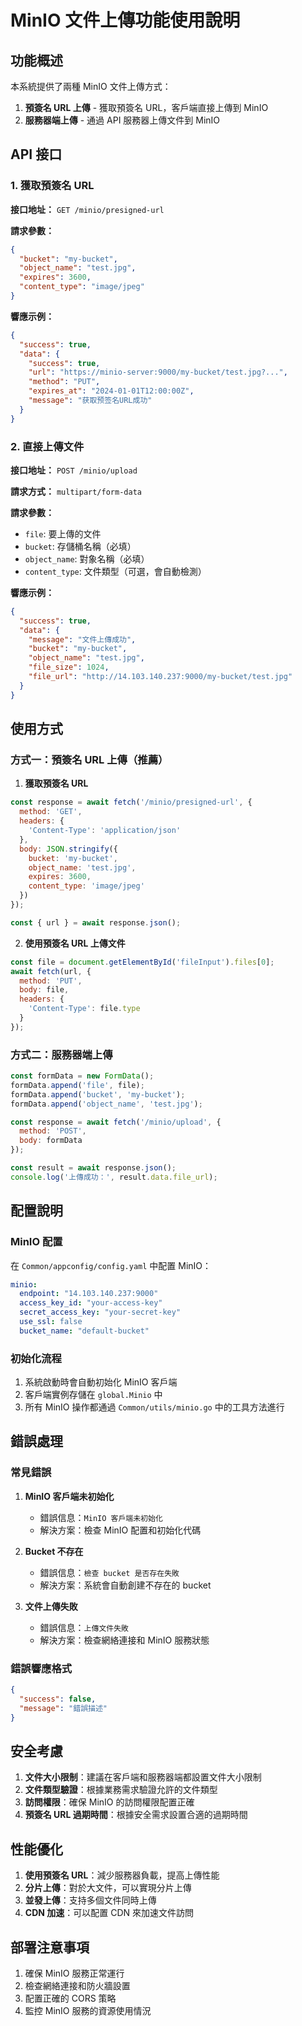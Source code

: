 # MinIO 文件上傳功能使用說明

## 功能概述

本系統提供了兩種 MinIO 文件上傳方式：
1. **預簽名 URL 上傳** - 獲取預簽名 URL，客戶端直接上傳到 MinIO
2. **服務器端上傳** - 通過 API 服務器上傳文件到 MinIO

## API 接口

### 1. 獲取預簽名 URL

**接口地址：** `GET /minio/presigned-url`

**請求參數：**
```json
{
  "bucket": "my-bucket",
  "object_name": "test.jpg",
  "expires": 3600,
  "content_type": "image/jpeg"
}
```

**響應示例：**
```json
{
  "success": true,
  "data": {
    "success": true,
    "url": "https://minio-server:9000/my-bucket/test.jpg?...",
    "method": "PUT",
    "expires_at": "2024-01-01T12:00:00Z",
    "message": "获取预签名URL成功"
  }
}
```

### 2. 直接上傳文件

**接口地址：** `POST /minio/upload`

**請求方式：** `multipart/form-data`

**請求參數：**
- `file`: 要上傳的文件
- `bucket`: 存儲桶名稱（必填）
- `object_name`: 對象名稱（必填）
- `content_type`: 文件類型（可選，會自動檢測）

**響應示例：**
```json
{
  "success": true,
  "data": {
    "message": "文件上傳成功",
    "bucket": "my-bucket",
    "object_name": "test.jpg",
    "file_size": 1024,
    "file_url": "http://14.103.140.237:9000/my-bucket/test.jpg"
  }
}
```

## 使用方式

### 方式一：預簽名 URL 上傳（推薦）

1. **獲取預簽名 URL**
```javascript
const response = await fetch('/minio/presigned-url', {
  method: 'GET',
  headers: {
    'Content-Type': 'application/json'
  },
  body: JSON.stringify({
    bucket: 'my-bucket',
    object_name: 'test.jpg',
    expires: 3600,
    content_type: 'image/jpeg'
  })
});

const { url } = await response.json();
```

2. **使用預簽名 URL 上傳文件**
```javascript
const file = document.getElementById('fileInput').files[0];
await fetch(url, {
  method: 'PUT',
  body: file,
  headers: {
    'Content-Type': file.type
  }
});
```

### 方式二：服務器端上傳

```javascript
const formData = new FormData();
formData.append('file', file);
formData.append('bucket', 'my-bucket');
formData.append('object_name', 'test.jpg');

const response = await fetch('/minio/upload', {
  method: 'POST',
  body: formData
});

const result = await response.json();
console.log('上傳成功：', result.data.file_url);
```

## 配置說明

### MinIO 配置

在 `Common/appconfig/config.yaml` 中配置 MinIO：

```yaml
minio:
  endpoint: "14.103.140.237:9000"
  access_key_id: "your-access-key"
  secret_access_key: "your-secret-key"
  use_ssl: false
  bucket_name: "default-bucket"
```

### 初始化流程

1. 系統啟動時會自動初始化 MinIO 客戶端
2. 客戶端實例存儲在 `global.Minio` 中
3. 所有 MinIO 操作都通過 `Common/utils/minio.go` 中的工具方法進行

## 錯誤處理

### 常見錯誤

1. **MinIO 客戶端未初始化**
   - 錯誤信息：`MinIO 客戶端未初始化`
   - 解決方案：檢查 MinIO 配置和初始化代碼

2. **Bucket 不存在**
   - 錯誤信息：`檢查 bucket 是否存在失敗`
   - 解決方案：系統會自動創建不存在的 bucket

3. **文件上傳失敗**
   - 錯誤信息：`上傳文件失敗`
   - 解決方案：檢查網絡連接和 MinIO 服務狀態

### 錯誤響應格式

```json
{
  "success": false,
  "message": "錯誤描述"
}
```

## 安全考慮

1. **文件大小限制**：建議在客戶端和服務器端都設置文件大小限制
2. **文件類型驗證**：根據業務需求驗證允許的文件類型
3. **訪問權限**：確保 MinIO 的訪問權限配置正確
4. **預簽名 URL 過期時間**：根據安全需求設置合適的過期時間

## 性能優化

1. **使用預簽名 URL**：減少服務器負載，提高上傳性能
2. **分片上傳**：對於大文件，可以實現分片上傳
3. **並發上傳**：支持多個文件同時上傳
4. **CDN 加速**：可以配置 CDN 來加速文件訪問

## 部署注意事項

1. 確保 MinIO 服務正常運行
2. 檢查網絡連接和防火牆設置
3. 配置正確的 CORS 策略
4. 監控 MinIO 服務的資源使用情況 